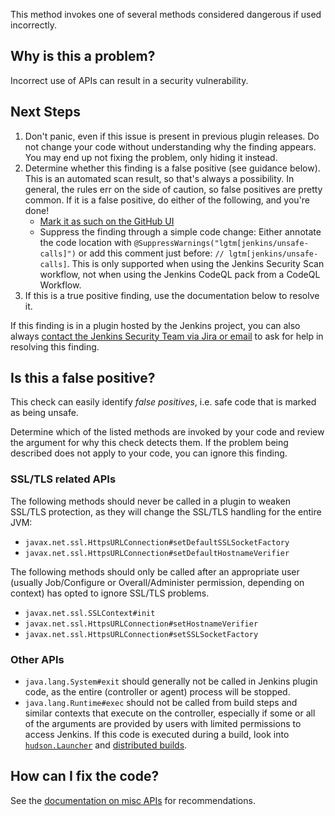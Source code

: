 This method invokes one of several methods considered dangerous if used incorrectly.

## Why is this a problem?

Incorrect use of APIs can result in a security vulnerability.

## Next Steps

<!-- Generic section used in all findings -->

1. Don't panic, even if this issue is present in previous plugin releases. Do not change your code without understanding why the finding appears. You may end up not fixing the problem, only hiding it instead.
2. Determine whether this finding is a false positive (see guidance below). This is an automated scan result, so that's always a possibility. In general, the rules err on the side of caution, so false positives are pretty common. If it is a false positive, do either of the following, and you're done!
    * [Mark it as such on the GitHub UI](https://docs.github.com/en/code-security/code-scanning/automatically-scanning-your-code-for-vulnerabilities-and-errors/managing-code-scanning-alerts-for-your-repository#dismissing--alerts)
    * Suppress the finding through a simple code change: Either annotate the code location with `@SuppressWarnings("lgtm[jenkins/unsafe-calls]")` or add this comment just before: `// lgtm[jenkins/unsafe-calls]`.
      This is only supported when using the Jenkins Security Scan workflow, not when using the Jenkins CodeQL pack from a CodeQL Workflow.
3. If this is a true positive finding, use the documentation below to resolve it.

If this finding is in a plugin hosted by the Jenkins project, you can also always [contact the Jenkins Security Team via Jira or email](https://www.jenkins.io/security/#reporting-vulnerabilities) to ask for help in resolving this finding.

## Is this a false positive?

This check can easily identify _false positives_, i.e. safe code that is marked as being unsafe.

Determine which of the listed methods are invoked by your code and review the argument for why this check detects them. If the problem being described does not apply to your code, you can ignore this finding.

### SSL/TLS related APIs

The following methods should never be called in a plugin to weaken SSL/TLS protection, as they will change the SSL/TLS handling for the entire JVM:

* `javax.net.ssl.HttpsURLConnection#setDefaultSSLSocketFactory`
* `javax.net.ssl.HttpsURLConnection#setDefaultHostnameVerifier`

The following methods should only be called after an appropriate user (usually Job/Configure or Overall/Administer permission, depending on context) has opted to ignore SSL/TLS problems.

* `javax.net.ssl.SSLContext#init`
* `javax.net.ssl.HttpsURLConnection#setHostnameVerifier`
* `javax.net.ssl.HttpsURLConnection#setSSLSocketFactory`

### Other APIs

* `java.lang.System#exit` should generally not be called in Jenkins plugin code, as the entire (controller or agent) process will be stopped.
* `java.lang.Runtime#exec` should not be called from build steps and similar contexts that execute on the controller, especially if some or all of the arguments are provided by users with limited permissions to access Jenkins. If this code is executed during a build, look into [`hudson.Launcher`](https://javadoc.jenkins.io/hudson/Launcher.html) and [distributed builds](https://www.jenkins.io/doc/developer/distributed-builds/).

## How can I fix the code?

See the [documentation on misc APIs](https://www.jenkins.io/doc/developer/security/misc/) for recommendations.
